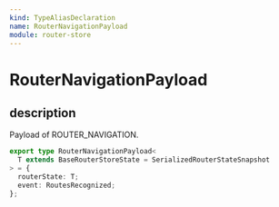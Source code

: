 ```yaml
---
kind: TypeAliasDeclaration
name: RouterNavigationPayload
module: router-store
---
```


# RouterNavigationPayload

## description

Payload of ROUTER_NAVIGATION.

```ts
export type RouterNavigationPayload<
  T extends BaseRouterStoreState = SerializedRouterStateSnapshot
> = {
  routerState: T;
  event: RoutesRecognized;
};
```
